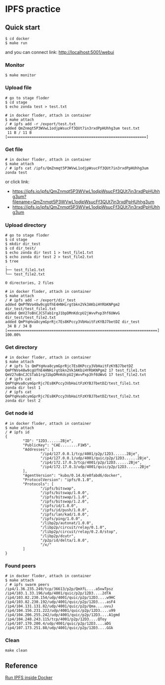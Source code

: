 # IPFS practice

## Quick start
```shell
$ cd docker
$ make run
```

and you can connect link: [http://localhost:5001/webui](http://localhost:5001/webui)  

### Monitor

```shell
$ make monitor
```

### Upload file

```shell
# go to stage floder
$ cd stage
$ echo zonda test > test.txt
```

```shell
# in docker floder, attach in container
$ make attach
/ # ipfs add -r /export/test.txt
added QmZnmqt5P3WVwL1odjpWsucFf3QUt7in3rxdPpHUhhg3um test.txt
 11 B / 11 B [===============================================================]
 ```

### Get file

```shell
# in docker floder, attach in container
$ make attach
/ # ipfs cat /ipfs/QmZnmqt5P3WVwL1odjpWsucFf3QUt7in3rxdPpHUhhg3um
zonda test
```

or click link:
* https://ipfs.io/ipfs/QmZnmqt5P3WVwL1odjpWsucFf3QUt7in3rxdPpHUhhg3um?filename=QmZnmqt5P3WVwL1odjpWsucFf3QUt7in3rxdPpHUhhg3um
* https://ipfs.io/ipfs/QmZnmqt5P3WVwL1odjpWsucFf3QUt7in3rxdPpHUhhg3um

### Upload directory

```shell
# go to stage floder
$ cd stage
$ mkdir dir_test
$ cd dir_test/
$ echo zonda dir test 1 > test_file1.txt
$ echo zonda dir test 2 > test_file2.txt
$ tree
.
├── test_file1.txt
└── test_file2.txt

0 directories, 2 files
```

```shell
# in docker floder, attach in container
$ make attach
/ # ipfs add -r /export/dir_test
added QmPfNVo48w9cgUfhE4HNHirgtbkn2Vk3AKbiHYRbKNPgm2 dir_test/test_file1.txt
added QmV27oBnCJCSTab1rgJ1bpDMnKdcpU2jWvvPxp3hf6UWvG dir_test/test_file2.txt
added QmPYqHva8cymGprRjc7Es8KPccy3VbHaitFzKYBJ7betDZ dir_test
 34 B / 34 B [====================================================================] 100.00%
 ```


### Get directory

```shell
# in docker floder, attach in container
$ make attach
/ # ipfs ls QmPYqHva8cymGprRjc7Es8KPccy3VbHaitFzKYBJ7betDZ
QmPfNVo48w9cgUfhE4HNHirgtbkn2Vk3AKbiHYRbKNPgm2 17 test_file1.txt
QmV27oBnCJCSTab1rgJ1bpDMnKdcpU2jWvvPxp3hf6UWvG 17 test_file2.txt
/ # ipfs cat QmPYqHva8cymGprRjc7Es8KPccy3VbHaitFzKYBJ7betDZ/test_file1.txt
zonda dir test 1
/ # ipfs cat QmPYqHva8cymGprRjc7Es8KPccy3VbHaitFzKYBJ7betDZ/test_file2.txt
zonda dir test 2
```

### Get node id

```shell
# in docker floder, attach in container
$ make attach
/ # ipfs id
{
        "ID": "12D3......2Bje",
        "PublicKey": "CAE........F1W5",
        "Addresses": [
                "/ip4/127.0.0.1/tcp/4001/p2p/12D3......2Bje",
                "/ip4/127.0.0.1/udp/4001/quic/p2p/12D3......2Bje",
                "/ip4/172.17.0.3/tcp/4001/p2p/12D3......2Bje",
                "/ip4/172.17.0.3/udp/4001/quic/p2p/12D3......2Bje"
        ],
        "AgentVersion": "kubo/0.14.0/e0fabd6/docker",
        "ProtocolVersion": "ipfs/0.1.0",
        "Protocols": [
                "/ipfs/bitswap",
                "/ipfs/bitswap/1.0.0",
                "/ipfs/bitswap/1.1.0",
                "/ipfs/bitswap/1.2.0",
                "/ipfs/id/1.0.0",
                "/ipfs/id/push/1.0.0",
                "/ipfs/lan/kad/1.0.0",
                "/ipfs/ping/1.0.0",
                "/libp2p/autonat/1.0.0",
                "/libp2p/circuit/relay/0.1.0",
                "/libp2p/circuit/relay/0.2.0/stop",
                "/libp2p/dcutr",
                "/p2p/id/delta/1.0.0",
                "/x/"
        ]
}
```

### Found peers

```shell
# in docker floder, attach in container
$ make attach
/ # ipfs swarm peers
/ip4/1.36.235.249/tcp/36613/p2p/QmXfL....a5xwTpsz
/ip4/103.1.33.196/udp/4001/quic/p2p/12D3....2dTA
/ip4/103.82.230.154/udp/4001/quic/p2p/12D3....w9HC
/ip4/103.82.230.192/udp/4001/quic/p2p/12D3....asF4
/ip4/104.131.131.82/udp/4001/quic/p2p/Qma....uvuJ
/ip4/104.156.231.222/udp/4001/quic/p2p/12D3....u99
/ip4/104.206.255.242/udp/4001/quic/p2p/12D3....A1gmd
/ip4/104.248.243.115/tcp/4001/p2p/12D3....QToy
/ip4/107.170.200.4/udp/4001/quic/p2p/12D3....aDG
/ip4/107.173.251.88/udp/4001/quic/p2p/12D3....GGk
```

### Clean

```shell
make clean
```

## Reference

[Run IPFS inside Docker](https://docs.ipfs.tech/how-to/run-ipfs-inside-docker/#set-up)  
